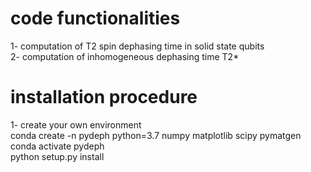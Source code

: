 # code functionalities
1- computation of T2 spin dephasing time in solid state qubits\
2- computation of inhomogeneous dephasing time T2*
# installation procedure
1- create your own environment\
conda create -n pydeph python=3.7 numpy matplotlib scipy pymatgen\
conda activate pydeph\
python setup.py install
